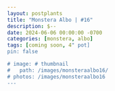 ```yaml
---
layout: postplants
title: "Monstera Albo | #16"
description: $--
date: 2024-06-06 00:00:00 -0700
categories: [monstera, albo]
tags: [coming soon, 4" pot]
pin: false

# image: # thumbnail
#   path: /images/monsteraalbo16/
# photos: /images/monsteraalbo16
---
```

